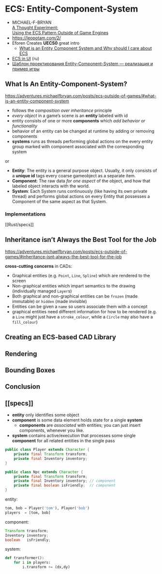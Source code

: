 # ECS: Entity-Component-System
- MICHAEL-F-BRYAN<br>[A Thought Experiment:<br>Using the ECS Pattern Outside of Game Engines](https://adventures.michaelfbryan.com/posts/ecs-outside-of-games/)
- https://leopotam.com/2/
- Eforen Creates **UECS0** great intro
	- [What is an Entity Component System and Why should I care about ECS](https://www.youtube.com/watch?v=OJmVBo5HGOY)
- [ECS in UI](https://www.youtube.com/watch?v=nu8JJEJtsVE) (ru)
- [Шаблон проектирования Entity-Component-System — реализация и пример игры](https://habr.com/ru/post/343778/)

## What Is An Entity-Component-System?
https://adventures.michaelfbryan.com/posts/ecs-outside-of-games/#what-is-an-entity-component-system

- follows the _composition over inheritance_ principle
- *every object* in a game’s scene is an **entity** labeled with id
- entity consists of one or more **components** which *add behavior or functionality*
- behavior of an entity can be changed at runtime by adding or removing components
- **systems** runs as threads performing global actions on the every entity group marked with component associated with the corresponding system

or

- **Entity**: The entity is a general purpose object. Usually, it only consists of a **unique id** tags every coarse gameobject as a separate item.
- **Component**: The raw data *for one aspect* of the object, and how that labeled object interacts with the world.
- **System**: Each System runs continuously (like having its own private thread) and performs global actions on every Entity that possesses a Component of the same aspect as that System.

### Implementations

[[Rust/specs]]

## Inheritance isn’t Always the Best Tool for the Job
https://adventures.michaelfbryan.com/posts/ecs-outside-of-games/#inheritance-isnt-always-the-best-tool-for-the-job

**cross-cutting concerns** in CADs:
- Graphical entities (e.g. `Point`, `Line`, `Spline`) which are rendered to the screen
- Non-graphical entities which impart semantics to the drawing (individually managed `Layer`s)
- Both graphical and non-graphical entities can be `frozen` (made immutable) or `hidden` (made invisible)
- Entities can be given a `name` so users associate them with a concept
- graphical entities need different information for how to be rendered (e.g. a `Line` might just have a `stroke_colour`, while a `Circle` may also have a `fill_colour`)



## Creating an ECS-based CAD Library
## Rendering
## Bounding Boxes
## Conclusion


## [[specs]]

- **entity** only identifies some object
- **component** is some data element holds state for a single **system**
	- **components** are _associated_ with entities; you can just insert components, whenever you like.
- **system** contains active/execution that processes some single **component** for all related entities in the single pass

```Java
public class Player extends Character {
    private final Transform transform;
    private final Inventory inventory;
}
```
```Java
public class Npc extends Character {
    private final Transform transform;
    private final Inventory inventory; // component
    private final boolean isFriendly;  // component
}
```

entity:

```py
tom, bob = Player('tom'), Player('bob')
players  = [tom, bob]
```

component:

```Java
Transform transform;
Inventory inventory;
boolean   isFriendly;
```

system:

```py
def transformer():
	for i in players:
		i.transform += (dx,dy)
```